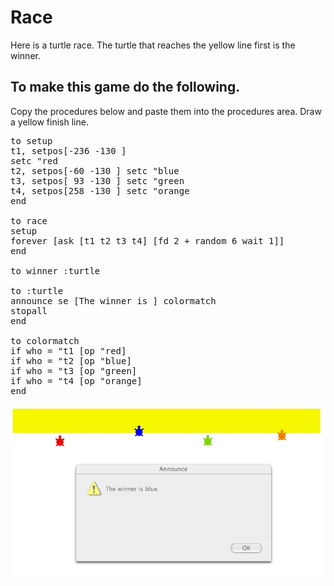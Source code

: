 # Race

Here is a turtle race. The turtle that reaches the yellow line first
is the winner.

## To make this game do the following.

Copy the procedures below and paste them into the procedures
area. Draw a yellow finish line.

<pre>
to setup
t1, setpos[-236 -130 ]
setc "red
t2, setpos[-60 -130 ] setc "blue
t3, setpos[ 93 -130 ] setc "green
t4, setpos[258 -130 ] setc "orange
end

to race
setup
forever [ask [t1 t2 t3 t4] [fd 2 + random 6 wait 1]]
end

to winner :turtle

to :turtle
announce se [The winner is ] colormatch
stopall
end

to colormatch
if who = "t1 [op "red]
if who = "t2 [op "blue]
if who = "t3 [op "green]
if who = "t4 [op "orange]
end
</pre>

![race.end.jpg](../images/race.end.jpg)

